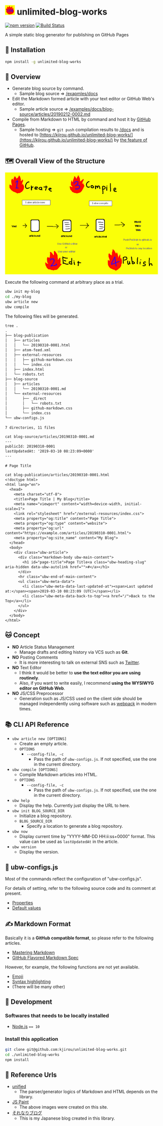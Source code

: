 # <img src="https://github.com/kjirou/unlimited-blog-works/raw/master/documents/ubw-icon.png" width="32" height="32" /> unlimited-blog-works

[![npm version](https://badge.fury.io/js/unlimited-blog-works.svg)](https://badge.fury.io/js/unlimited-blog-works)
[![Build Status](https://travis-ci.org/kjirou/unlimited-blog-works.svg?branch=master)](https://travis-ci.org/kjirou/unlimited-blog-works)

A simple static blog generator for publishing on GitHub Pages


## :rocket: Installation

```bash
npm install -g unlimited-blog-works
```


## :eyes: Overview

- Generate blog source by command.
  - Sample blog source => [/exapmles/docs](/examples/docs)
- Edit the Markdown formed article with your text editor or GitHub Web's editor.
  - Sample article source => [/examples/docs/blog-source/articles/20190212-0002.md](/examples/docs/blog-source/articles/20190212-0002.md)
- Compile from Markdown to HTML by command and host it by [GitHub Pages](https://pages.github.com/).
  - Sample hosting => `git push` compilation results to [/docs](/docs) and is hosted to [https://kjirou.github.io/unlimited-blog-works/](https://kjirou.github.io/unlimited-blog-works/) by [the feature of GitHub](https://help.github.com/en/articles/configuring-a-publishing-source-for-github-pages#publishing-your-github-pages-site-from-a-docs-folder-on-your-master-branch).


## :world_map: Overall View of the Structure

![](/documents/ubw-overall-view.png)

Execute the following command at arbitrary place as a trial.
```bash
ubw init my-blog
cd ./my-blog
ubw article new
ubw compile
```

The following files will be generated.
```
tree .
.
├── blog-publication
│   ├── articles
│   │   └── 20190310-0001.html
│   ├── atom-feed.xml
│   ├── external-resources
│   │   ├── github-markdown.css
│   │   └── index.css
│   ├── index.html
│   └── robots.txt
├── blog-source
│   ├── articles
│   │   └── 20190310-0001.md
│   └── external-resources
│       ├── _direct
│       │   └── robots.txt
│       ├── github-markdown.css
│       └── index.css
└── ubw-configs.js

7 directories, 11 files
```

```
cat blog-source/articles/20190310-0001.md
---
publicId: 20190310-0001
lastUpdatedAt: '2019-03-10 08:23:09+0000'
---

# Page Title
```

```
cat blog-publication/articles/20190310-0001.html
<!doctype html>
<html lang="en">
  <head>
    <meta charset="utf-8">
    <title>Page Title | My Blog</title>
    <meta name="viewport" content="width=device-width, initial-scale=1">
    <link rel="stylesheet" href="/external-resources/index.css">
    <meta property="og:title" content="Page Title">
    <meta property="og:type" content="website">
    <meta property="og:url" content="https://example.com/articles/20190310-0001.html">
    <meta property="og:site_name" content="My Blog">
  </head>
  <body>
    <div class="ubw-article">
      <div class="markdown-body ubw-main-content">
        <h1 id="page-title">Page Title<a class="ubw-heading-slug" aria-hidden data-ubw-autolink href="">#</a></h1>
      </div>
      <hr class="ubw-end-of-main-content">
      <ul class="ubw-meta-data">
        <li class="ubw-meta-data-last-updated-at"><span>Last updated at:</span><span>2019-03-10 08:23:09 (UTC)</span></li>
        <li class="ubw-meta-data-back-to-top"><a href="/">Back to the Top</a></li>
      </ul>
    </div>
  </body>
</html>
```


## :cat: Concept

- **NO** Article Status Management
  - Manage drafts and editing history via VCS such as **Git**.
- **NO** Posting Comments
  - It is more interesting to talk on external SNS such as [Twitter](https://twitter.com/).
- **NO** Text Editor
  - I think it would be better to **use the text editor you are using routinely**.
  - Also, if you want to write easily, I recommend **using the WYSIWYG editor on GitHub Web**.
- **NO** JS/CSS Preprocessor
  - Generation such as JS/CSS used on the client side should be managed independently using software such as [webpack](https://webpack.js.org/) in modern times.


## :books: CLI API Reference

- `ubw article new [OPTIONS]`
  - Create an empty article.
  - `OPTIONS`
    - `--config-file, -c`
      - Pass the path of `ubw-configs.js`. If not specified, use the one in the current directory.
- `ubw compile [OPTIONS]`
  - Compile Markdown articles into HTML.
  - `OPTIONS`
    - `--config-file, -c`
      - Pass the path of `ubw-configs.js`. If not specified, use the one in the current directory.
- `ubw help`
  - Display the help. Currently just display the URL to here.
- `ubw init BLOG_SOURCE_DIR`
  - Initialize a blog repository.
  - `BLOG_SOURCE_DIR`
    - Specify a location to generate a blog repository.
- `ubw now`
  - Display current time by "YYYY-MM-DD HH:ii:ss+0000" format. This value can be used as `lastUpdatedAt` in the article.
- `ubw version`
  - Display the version.


## :scroll: ubw-configs.js

Most of the commands reflect the configuration of "ubw-configs.js".

For details of setting, refer to the following source code and its comment at present.

- [Properties](https://github.com/kjirou/unlimited-blog-works/blob/f417f557ceeb164cef66bfc8587da66f0a0fc05e/src/page-generator.ts#L43-L122)
- [Default values](https://github.com/kjirou/unlimited-blog-works/blob/f417f557ceeb164cef66bfc8587da66f0a0fc05e/src/page-generator.ts#L128-L198)


## :writing_hand: Markdown Format

Basically it is a **GitHub compatible format**, so please refer to the following articles.

- [Mastering Markdown](https://guides.github.com/features/mastering-markdown/)
- [GitHub Flavored Markdown Spec](https://github.github.com/gfm/)

However, for example, the following functions are not yet available.

- [Emoji](https://help.github.com/articles/basic-writing-and-formatting-syntax/#using-emoji)
- [Syntax highlighting](https://help.github.com/articles/creating-and-highlighting-code-blocks/#syntax-highlighting)
- (There will be many other)


## :wrench: Development
### Softwares that needs to be locally installed

- [Node.js](https://nodejs.org/) `== 10`

### Install this application

```bash
git clone git@github.com:kjirou/unlimited-blog-works.git
cd ./unlimited-blog-works
npm install
```


## :link: Reference Urls

- [unified](https://github.com/unifiedjs)
  - The parser/generator logics of Markdown and HTML depends on the library.
- [JS Paint](https://github.com/1j01/jspaint)
  - The above images were created on this site.
- [それなりブログ](https://kjirou.github.io/blog/)
  - This is my Japanese blog created in this library.
